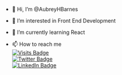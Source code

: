- 👋 Hi, I’m @AubreyHBarnes
- 👀 I’m interested in Front End Development
- 🌱 I’m currently learning React

- 📫 How to reach me \
[![Visits Badge](https://badges.pufler.dev/visits/aubreyhbarnes/aubreyhbarnes)](https:aubreybarnes.dev) \
[![Twitter Badge](https://img.shields.io/badge/Twitter-Profile-informational?style=flat&logo=twitter&logoColor=white&color=1CA2F1)](https://twitter.com/HbarnesAu) \
[![LinkedIn Badge](https://img.shields.io/badge/LinkedIn-Profile-informational?style=flat&logo=linkedin&logoColor=white&color=0D76A8)](https://www.linkedin.com/in/aubrey-barnes/) 


<!---
AubreyHBarnes/AubreyHBarnes is a ✨ special ✨ repository because its `README.md` (this file) appears on your GitHub profile.
You can click the Preview link to take a look at your changes.
--->
